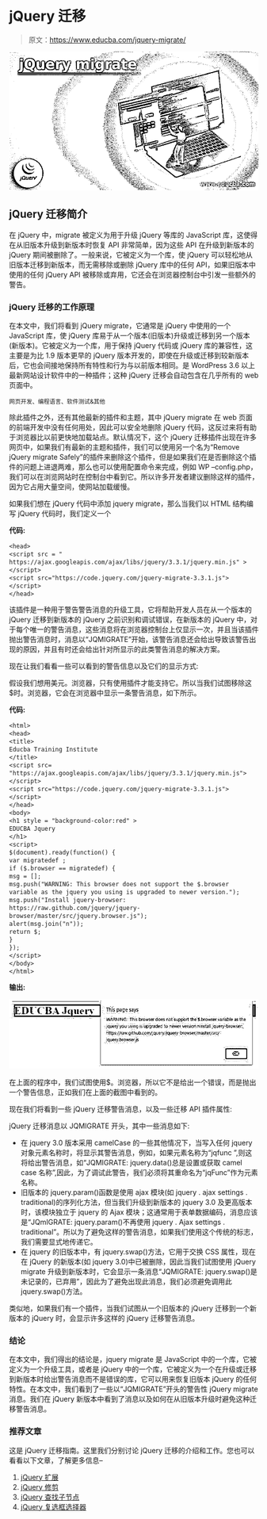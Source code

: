 # jQuery 迁移

> 原文：<https://www.educba.com/jquery-migrate/>

![jQuery migrate](img/24e4aa48423b5c873e6bce8e10c2b89a.png)



## jQuery 迁移简介

在 jQuery 中，migrate 被定义为用于升级 jQuery 等库的 JavaScript 库，这使得在从旧版本升级到新版本时恢复 API 非常简单，因为这些 API 在升级到新版本的 jQuery 期间被删除了。一般来说，它被定义为一个库，使 jQuery 可以轻松地从旧版本迁移到新版本，而无需移除或删除 jQuery 库中的任何 API，如果旧版本中使用的任何 jQuery API 被移除或弃用，它还会在浏览器控制台中引发一些额外的警告。

### jQuery 迁移的工作原理

在本文中，我们将看到 jQuery migrate，它通常是 jQuery 中使用的一个 JavaScript 库，使 jQuery 库易于从一个版本(旧版本)升级或迁移到另一个版本(新版本)。它被定义为一个库，用于保持 jQuery 代码或 jQuery 库的兼容性，这主要是为比 1.9 版本更早的 jQuery 版本开发的，即使在升级或迁移到较新版本后，它也会间接地保持所有特性和行为与以前版本相同。是 WordPress 3.6 以上最新网站设计软件中的一种插件；这种 jQuery 迁移会自动包含在几乎所有的 web 页面中。

<small>网页开发、编程语言、软件测试&其他</small>

除此插件之外，还有其他最新的插件和主题，其中 jQuery migrate 在 web 页面的前端开发中没有任何用处，因此可以安全地删除 jQuery 代码，这反过来将有助于浏览器比以前更快地加载站点。默认情况下，这个 jQuery 迁移插件出现在许多网页中，如果我们有最新的主题和插件，我们可以使用另一个名为“Remove jQuery migrate Safely”的插件来删除这个插件，但是如果我们在是否删除这个插件的问题上进退两难，那么也可以使用配置命令来完成，例如 WP –config.php，我们可以在浏览网站时在控制台中看到它。所以许多开发者建议删除这样的插件，因为它占用大量空间，使网站加载缓慢。

如果我们想在 jQuery 代码中添加 jquery migrate，那么当我们以 HTML 结构编写 jQuery 代码时，我们定义一个

**代码:**

```
<head>
<script src = " https://ajax.googleapis.com/ajax/libs/jquery/3.3.1/jquery.min.js" > </script>
<script src="https://code.jquery.com/jquery-migrate-3.3.1.js"> </script>
</head>
```

该插件是一种用于警告警告消息的升级工具，它将帮助开发人员在从一个版本的 jQuery 迁移到新版本的 jQuery 之前识别和调试错误，在新版本的 jQuery 中，对于每个唯一的警告消息，这些消息将在浏览器控制台上仅显示一次，并且当该插件抛出警告消息时，消息以“JQMIGRATE”开始，该警告消息还会给出导致该警告出现的原因，并且有时还会给出针对所显示的此类警告消息的解决方案。

现在让我们看看一些可以看到的警告信息以及它们的显示方式:

假设我们想用美元。浏览器，只有使用插件才能支持它。所以当我们试图移除这$时。浏览器，它会在浏览器中显示一条警告消息，如下所示。

**代码:**

```
<html>
<head>
<title>
Educba Training Institute
</title>
<script src=
"https://ajax.googleapis.com/ajax/libs/jquery/3.3.1/jquery.min.js">
</script>
<script src="https://code.jquery.com/jquery-migrate-3.3.1.js"></script>
</head>
<body>
<h1 style = "background-color:red" >
EDUCBA Jquery
</h1>
<script>
$(document).ready(function() {
var migratedef ;
if ($.browser == migratedef) {
msg = [];
msg.push("WARNING: This browser does not support the $.browser variable as the jquery you using is upgraded to newer version.");
msg.push("Install jquery-browser: https://raw.github.com/jquery/jquery-browser/master/src/jquery.browser.js");
alert(msg.join("n"));
return $;
}
});
</script>
</body>
</html>
```

**输出:**

![jQuery migrate 1](img/80ed5084a49e23adfb79aea423f95f3b.png)



在上面的程序中，我们试图使用$。浏览器，所以它不是给出一个错误，而是抛出一个警告信息，正如我们在上面的截图中看到的。

现在我们将看到一些 jQuery 迁移警告消息，以及一些迁移 API 插件属性:

jQuery 迁移消息以 JQMIGRATE 开头，其中一些消息如下:

*   在 jquery 3.0 版本采用 camelCase 的一些其他情况下，当写入任何 jquery 对象元素名称时，将显示其警告消息，例如，如果元素名称为“jqfunc ”,则这将给出警告消息，如“JQMIGRATE: jquery.data()总是设置或获取 camel case 名称”,因此，为了调试此警告，我们必须将其重命名为“jqFunc”作为元素名称。
*   旧版本的 jquery.param()函数是使用 ajax 模块(如 jquery . ajax settings . traditional)的序列化方法，但当我们升级到新版本的 jquery 3.0 及更高版本时，该模块独立于 jquery 的 Ajax 模块；这通常用于表单数据编码，消息应该是“JQmIGRATE: jquery.param()不再使用 jquery . Ajax settings . traditional”。所以为了避免这样的警告消息，如果我们使用这个传统的标志，我们需要显式地传递它。
*   在 jquery 的旧版本中，有 jquery.swap()方法，它用于交换 CSS 属性，现在在 jQuery 的新版本(如 jquery 3.0)中已被删除，因此当我们试图使用 jQuery migrate 升级到新版本时，它会显示一条消息“JQMIGRATE: jquery.swap()是未记录的，已弃用”，因此为了避免出现此消息，我们必须避免调用此 jquery.swap()方法。

类似地，如果我们有一个插件，当我们试图从一个旧版本的 jQuery 迁移到一个新版本的 jQuery 时，会显示许多这样的 jQuery 迁移警告消息。

### 结论

在本文中，我们得出的结论是，jquery migrate 是 JavaScript 中的一个库，它被定义为一个升级工具，或者是 jQuery 中的一个库，它被定义为一个在升级或迁移到新版本时给出警告消息而不是错误的库，它可以用来恢复旧版本 jQuery 的任何特性。在本文中，我们看到了一些以“JQMIGRATE”开头的警告性 jQuery migrate 消息。我们在 jQuery 新版本中看到了消息以及如何在从旧版本升级时避免这种迁移警告消息。

### 推荐文章

这是 jQuery 迁移指南。这里我们分别讨论 jQuery 迁移的介绍和工作。您也可以看看以下文章，了解更多信息–

1.  [jQuery 扩展](https://www.educba.com/jquery-extend/)
2.  [jQuery 修剪](https://www.educba.com/jquery-trim/)
3.  [jQuery 查找子节点](https://www.educba.com/jquery-find-child/)
4.  [jQuery 复选框选择器](https://www.educba.com/jquery-checkbox-selector/)





